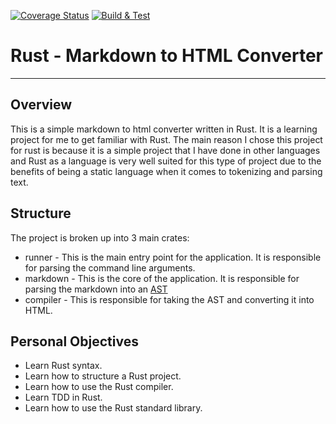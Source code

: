 [![Coverage Status](https://coveralls.io/repos/github/dfoulkes/Rust_Markdown_to_HTML_Lexer_Compiler/badge.svg)](https://coveralls.io/github/dfoulkes/Rust_Markdown_to_HTML_Lexer_Compiler)  [![Build & Test](https://github.com/dfoulkes/Rust_Markdown_to_HTML_Lexer_Compiler/actions/workflows/build_test.yml/badge.svg)](https://github.com/dfoulkes/Rust_Markdown_to_HTML_Lexer_Compiler/actions/workflows/build_test.yml)
# Rust - Markdown to HTML Converter

---

## Overview

This is a simple markdown to html converter written in Rust. It is a learning project for me to get familiar with Rust.
The main reason I chose this project for rust is because it is a simple project that I have done in other languages and
Rust as a language is very well suited for this type of project due to the benefits of being a static language when it 
comes to tokenizing and parsing text.


## Structure

The project is broken up into 3 main crates:
- runner - This is the main entry point for the application. It is responsible for parsing the command line arguments.
- markdown - This is the core of the application. It is responsible for parsing the markdown into an [AST](https://en.wikipedia.org/wiki/Abstract_syntax_tree)
- compiler - This is responsible for taking the AST and converting it into HTML.


## Personal Objectives

- Learn Rust syntax.
- Learn how to structure a Rust project.
- Learn how to use the Rust compiler.
- Learn TDD in Rust.
- Learn how to use the Rust standard library.
